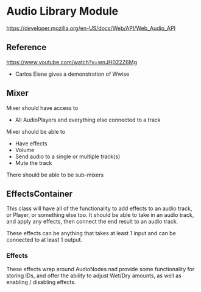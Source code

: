 # Audio Library Module

https://developer.mozilla.org/en-US/docs/Web/API/Web_Audio_API

## Reference

https://www.youtube.com/watch?v=wnJH022Z6Mg
- Carlos Eiene gives a demonstration of Wwise

## Mixer

Mixer should have access to
- All AudioPlayers and everything else connected to a track

Mixer should be able to
- Have effects
- Volume
- Send audio to a single or multiple track(s)
- Mute the track

There should be able to be sub-mixers

## EffectsContainer

This class will have all of the functionality to add effects to an audio track, or Player, or something else too. It should be able to take in an audio track, and apply any effects, then connect the end result to an audio track.

These effects can be anything that takes at least 1 input and can be connected to at least 1 output.

### Effects

These effects wrap around AudioNodes nad provide some functionality for storing IDs, and offer the ability to adjust Wet/Dry amounts, as well as enabling / disabling effects.